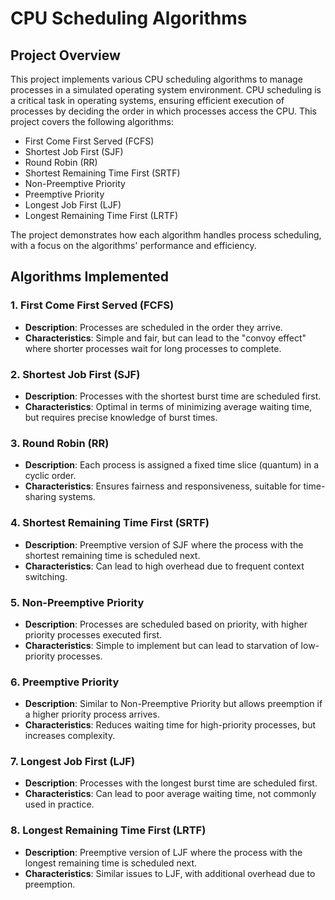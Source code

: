 # CPU Scheduling Algorithms

## Project Overview

This project implements various CPU scheduling algorithms to manage processes in a simulated operating system environment. CPU scheduling is a critical task in operating systems, ensuring efficient execution of processes by deciding the order in which processes access the CPU. This project covers the following algorithms:

- First Come First Served (FCFS)
- Shortest Job First (SJF)
- Round Robin (RR)
- Shortest Remaining Time First (SRTF)
- Non-Preemptive Priority
- Preemptive Priority
- Longest Job First (LJF)
- Longest Remaining Time First (LRTF)

The project demonstrates how each algorithm handles process scheduling, with a focus on the algorithms' performance and efficiency.

## Algorithms Implemented

### 1. First Come First Served (FCFS)
- **Description**: Processes are scheduled in the order they arrive.
- **Characteristics**: Simple and fair, but can lead to the "convoy effect" where shorter processes wait for long processes to complete.

### 2. Shortest Job First (SJF)
- **Description**: Processes with the shortest burst time are scheduled first.
- **Characteristics**: Optimal in terms of minimizing average waiting time, but requires precise knowledge of burst times.

### 3. Round Robin (RR)
- **Description**: Each process is assigned a fixed time slice (quantum) in a cyclic order.
- **Characteristics**: Ensures fairness and responsiveness, suitable for time-sharing systems.

### 4. Shortest Remaining Time First (SRTF)
- **Description**: Preemptive version of SJF where the process with the shortest remaining time is scheduled next.
- **Characteristics**: Can lead to high overhead due to frequent context switching.

### 5. Non-Preemptive Priority
- **Description**: Processes are scheduled based on priority, with higher priority processes executed first.
- **Characteristics**: Simple to implement but can lead to starvation of low-priority processes.

### 6. Preemptive Priority
- **Description**: Similar to Non-Preemptive Priority but allows preemption if a higher priority process arrives.
- **Characteristics**: Reduces waiting time for high-priority processes, but increases complexity.

### 7. Longest Job First (LJF)
- **Description**: Processes with the longest burst time are scheduled first.
- **Characteristics**: Can lead to poor average waiting time, not commonly used in practice.

### 8. Longest Remaining Time First (LRTF)
- **Description**: Preemptive version of LJF where the process with the longest remaining time is scheduled next.
- **Characteristics**: Similar issues to LJF, with additional overhead due to preemption.
